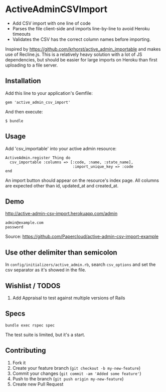 ActiveAdminCSVImport
=======================

- Add CSV import with one line of code
- Parses the file client-side and imports line-by-line to avoid Heroku timeouts
- Validates the CSV has the correct column names before importing.

Inspired by https://github.com/krhorst/active_admin_importable and makes use of Recline.js. This is a relatively heavy solution with a lot of JS dependencies, but should be easier for large imports on Heroku than first uploading to a file server.

## Installation

Add this line to your application's Gemfile:

    gem 'active_admin_csv_import'

And then execute:

    $ bundle

## Usage

Add 'csv_importable' into your active admin resource:

```
ActiveAdmin.register Thing do
  csv_importable :columns => [:code, :name, :state_name],
                              :import_unique_key => :code
end
```

An import button should appear on the resource's index page. All columns are expected other than id, updated_at and created_at.

## Demo

http://active-admin-csv-import.herokuapp.com/admin
```
admin@example.com
password
```
Source: https://github.com/Papercloud/active-admin-csv-import-example

## Use other delimiter than semicolon

In `config/initializers/active_admin.rb`, search `csv_options` and set the csv separator as it's showed in the file.

## Wishlist / TODOS

1. Add Appraisal to test against multiple versions of Rails

## Specs
```
bundle exec rspec spec
```
The test suite is limited, but it's a start.

## Contributing

1. Fork it
2. Create your feature branch (`git checkout -b my-new-feature`)
3. Commit your changes (`git commit -am 'Added some feature'`)
4. Push to the branch (`git push origin my-new-feature`)
5. Create new Pull Request
